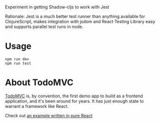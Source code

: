 Experiment in getting Shadow-cljs to work with Jest

Rationale: Jest is a much better test runner than anything available for ClojureScript, makes integration with jsdom and React Testing Library easy and supports parallel test runs in node.

# Usage

```
npm run dev
npm run test
```

# About TodoMVC

[TodoMVC](https://todomvc.com/) is, by convention, the first demo app to build as a frontend application, and it's been around for years. It has just enough state to warrant a framework like React.

Check out [an example written in pure React](https://todomvc.com/examples/react/#/)
